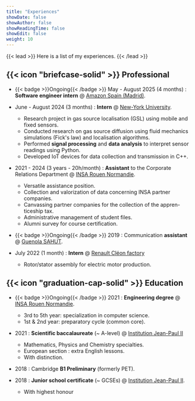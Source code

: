 ```yaml
---
title: "Experiences"
showDate: false
showAuthor: false
showReadingTime: false
showEdit: false
weight: 10
---
```


{{< lead >}}
Here is a list of my experiences.
{{< /lead >}}

## {{< icon "briefcase-solid" >}} Professional

- {{< badge >}}Ongoing{{< /badge >}} May - August 2025 (4 months) : **Software engineer intern** @ [Amazon Spain (Madrid)](https://www.amazon.es/).

- June - August 2024 (3 months) : **Intern** @ [New-York University](https://www.nyu.edu/).

  - Research project in gas source localisation (GSL) using mobile and fixed sensors.
  - Conducted research on gas source diffusion using fluid mechanics simulations (Fick's law) and localisation algorithms.
  - Performed **signal processing** and **data analysis** to interpret sensor readings using Python.
  - Developed IoT devices for data collection and transmission in C++.

- 2021 - 2024 (3 years - 20h/month) : **Assistant** to the Corporate Relations Department @ [INSA Rouen Normandie](https://www.insa-rouen.fr).

  - Versatile assistance position.
  - Collection and valorization of data concerning INSA partner
    companies.
  - Canvassing partner companies for the collection of the appren-
    ticeship tax.
  - Administrative management of student files.
  - Alumni survey for course certification.

- {{< badge >}}Ongoing{{< /badge >}} 2019 : Communication **assistant** @ [Guenola SAHUT](https://guenola-sahut.fr/).

- July 2022 (1 month) : **Intern** @ [Renault Cléon factory](https://www.renaultgroup.com/groupe/implantations/usine-cleon/)
  - Rotor/stator assembly for electric motor production.

## {{< icon "graduation-cap-solid" >}} Education

- {{< badge >}}Ongoing{{< /badge >}}
  2021 : **Engineering degree** @ [INSA Rouen Normandie](https://www.insa-rouen.fr).

  - 3rd to 5th year: specialization in computer science.
  - 1st & 2nd year: preparatory cycle (common core).

- 2021 : **Scientific baccalaureate** (~ A-level) @ [Institution Jean-Paul II](https://www.institutionjeanpaul2.fr/)

  - Mathematics, Physics and Chemistry specialties.
  - European section : extra English lessons.
  - With distinction.

- 2018 : Cambridge **B1 Preliminary** (formerly PET).

- 2018 : **Junior school certificate** (~ GCSEs) @ [Institution Jean-Paul II](https://www.institutionjeanpaul2.fr/).
  - With highest honour
